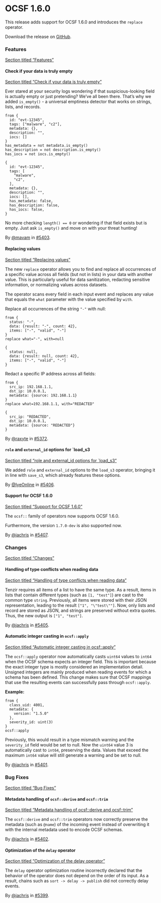 # OCSF 1.6.0

This release adds support for OCSF 1.6.0 and introduces the `replace` operator.

Download the release on [GitHub](https://github.com/tenzir/tenzir/releases/tag/v5.12.0).

### Features

[Section titled “Features”](#features)

#### Check if your data is truly empty

[Section titled “Check if your data is truly empty”](#check-if-your-data-is-truly-empty)

Ever stared at your security logs wondering if that suspicious-looking field is actually empty or just pretending? We’ve all been there. That’s why we added `is_empty()` - a universal emptiness detector that works on strings, lists, and records.

```tql
from {
  id: "evt-12345",
  tags: ["malware", "c2"],
  metadata: {},
  description: "",
  iocs: []
}
has_metadata = not metadata.is_empty()
has_description = not description.is_empty()
has_iocs = not iocs.is_empty()
```

```tql
{
  id: "evt-12345",
  tags: [
    "malware",
    "c2",
  ],
  metadata: {},
  description: "",
  iocs: [],
  has_metadata: false,
  has_description: false,
  has_iocs: false,
}
```

No more checking `length() == 0` or wondering if that field exists but is empty. Just ask `is_empty()` and move on with your threat hunting!

By [@mavam](https://github.com/mavam) in [#5403](https://github.com/tenzir/tenzir/pull/5403).

#### Replacing values

[Section titled “Replacing values”](#replacing-values)

The new `replace` operator allows you to find and replace all occurrences of a specific value across all fields (but not in lists) in your data with another value. This is particularly useful for data sanitization, redacting sensitive information, or normalizing values across datasets.

The operator scans every field in each input event and replaces any value that equals the `what` parameter with the value specified by `with`.

Replace all occurrences of the string `"-"` with null:

```tql
from {
  status: "-",
  data: {result: "-", count: 42},
  items: ["-", "valid", "-"]
}
replace what="-", with=null
```

```tql
{
  status: null,
  data: {result: null, count: 42},
  items: ["-", "valid", "-"]
}
```

Redact a specific IP address across all fields:

```tql
from {
  src_ip: 192.168.1.1,
  dst_ip: 10.0.0.1,
  metadata: {source: 192.168.1.1}
}
replace what=192.168.1.1, with="REDACTED"
```

```tql
{
  src_ip: "REDACTED",
  dst_ip: 10.0.0.1,
  metadata: {source: "REDACTED"}
}
```

By [@raxyte](https://github.com/raxyte) in [#5372](https://github.com/tenzir/tenzir/pull/5372).

#### `role` and `external_id` options for \`load\_s3

[Section titled “role and external\_id options for \`load\_s3”](#role-and-external_id-options-for-load_s3)

We added `role` and `external_id` options to the `load_s3` operator, bringing it in line with `save_s3`, which already features these options.

By [@IyeOnline](https://github.com/IyeOnline) in [#5406](https://github.com/tenzir/tenzir/pull/5406).

#### Support for OCSF 1.6.0

[Section titled “Support for OCSF 1.6.0”](#support-for-ocsf-160)

The `ocsf::` family of operators now supports OCSF 1.6.0.

Furthermore, the version `1.7.0-dev` is also supported now.

By [@jachris](https://github.com/jachris) in [#5407](https://github.com/tenzir/tenzir/pull/5407).

### Changes

[Section titled “Changes”](#changes)

#### Handling of type conflicts when reading data

[Section titled “Handling of type conflicts when reading data”](#handling-of-type-conflicts-when-reading-data)

Tenzir requires all items of a list to have the same type. As a result, items in lists that contain different types (such as `[1, "test"]`) are cast to the common type `string`. Previously, all items were stored with their JSON representation, leading to the result `["1", "\"test\""]`. Now, only lists and record are stored as JSON, and strings are preserved without extra quotes. Thus, the new output is `["1", "test"]`.

By [@jachris](https://github.com/jachris) in [#5405](https://github.com/tenzir/tenzir/pull/5405).

#### Automatic integer casting in `ocsf::apply`

[Section titled “Automatic integer casting in ocsf::apply”](#automatic-integer-casting-in-ocsfapply)

The `ocsf::apply` operator now automatically casts `uint64` values to `int64` when the OCSF schema expects an integer field. This is important because the exact integer type is mostly considered an implementation detail. Unsigned integers are mainly produced when reading events for which a schema has been defined. This change makes sure that OCSF mappings that use the resulting events can successfully pass through `ocsf::apply`.

**Example:**

```tql
from {
  class_uid: 4001,
  metadata: {
    version: "1.5.0"
  },
  severity_id: uint(3)
}
ocsf::apply
```

Previously, this would result in a type mismatch warning and the `severity_id` field would be set to null. Now the `uint64` value 3 is automatically cast to `int64`, preserving the data. Values that exceed the maximum `int64` value will still generate a warning and be set to null.

By [@jachris](https://github.com/jachris) in [#5401](https://github.com/tenzir/tenzir/pull/5401).

### Bug Fixes

[Section titled “Bug Fixes”](#bug-fixes)

#### Metadata handling of `ocsf::derive` and `ocsf::trim`

[Section titled “Metadata handling of ocsf::derive and ocsf::trim”](#metadata-handling-of-ocsfderive-and-ocsftrim)

The `ocsf::derive` and `ocsf::trim` operators now correctly preserve the metadata (such as `@name`) of the incoming event instead of overwriting it with the internal metadata used to encode OCSF schemas.

By [@jachris](https://github.com/jachris) in [#5402](https://github.com/tenzir/tenzir/pull/5402).

#### Optimization of the `delay` operator

[Section titled “Optimization of the delay operator”](#optimization-of-the-delay-operator)

The `delay` operator optimization routine incorrectly declared that the behavior of the operator does not depend on the order of its input. As a result, chains such as `sort -> delay -> publish` did not correctly delay events.

By [@jachris](https://github.com/jachris) in [#5399](https://github.com/tenzir/tenzir/pull/5399).